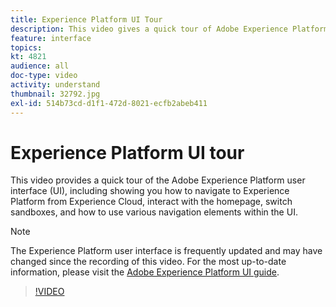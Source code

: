 ```yaml
---
title: Experience Platform UI Tour
description: This video gives a quick tour of Adobe Experience Platform's user interface to show you how to navigate to Experience Platform from Experience Cloud, the homepage dashboard, the interface's enablement features, the sandbox switcher and navigation elements.
feature: interface
topics:
kt: 4821
audience: all
doc-type: video
activity: understand
thumbnail: 32792.jpg
exl-id: 514b73cd-d1f1-472d-8021-ecfb2abeb411
---
```

# Experience Platform UI tour

This video provides a quick tour of the Adobe Experience Platform user interface (UI), including showing you how to navigate to Experience Platform from Experience Cloud, interact with the homepage, switch sandboxes, and how to use various navigation elements within the UI.

>[!NOTE]
>
>The Experience Platform user interface is frequently updated and may have changed since the recording of this video. For the most up-to-date information, please visit the [Adobe Experience Platform UI guide](../ui-guide.md).


>[!VIDEO](https://video.tv.adobe.com/v/32792?quality=12&learn=on)
